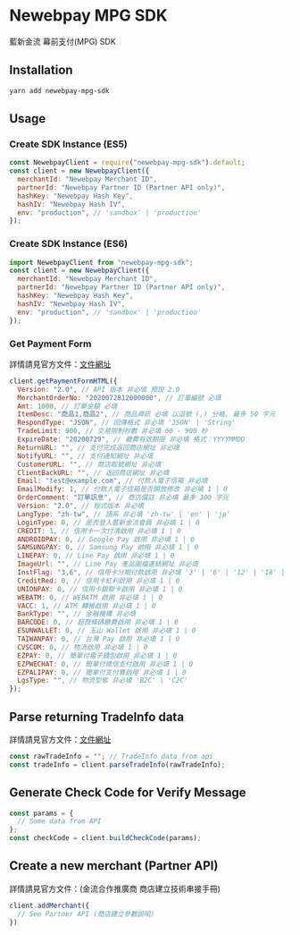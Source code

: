 # Newebpay MPG SDK

藍新金流 幕前支付(MPG) SDK

## Installation

```bash
yarn add newebpay-mpg-sdk
```

## Usage

### Create SDK Instance (ES5)

```javascript
const NewebpayClient = require("newebpay-mpg-sdk").default;
const client = new NewebpayClient({
  merchantId: "Newebpay Merchant ID",
  partnerId: "Newebpay Partner ID (Partner API only)",
  hashKey: "Newebpay Hash Key",
  hashIV: "Newebpay Hash IV",
  env: "production", // 'sandbox' | 'production'
});
```

### Create SDK Instance (ES6)

```javascript
import NewebpayClient from "newebpay-mpg-sdk";
const client = new NewebpayClient({
  merchantId: "Newebpay Merchant ID",
  partnerId: "Newebpay Partner ID (Partner API only)",
  hashKey: "Newebpay Hash Key",
  hashIV: "Newebpay Hash IV",
  env: "production", // 'sandbox' | 'production'
});
```

### Get Payment Form

詳情請見官方文件：[文件網址](https://www.newebpay.com/website/Page/download_file?name=NewebPay_Online%20Payment-Foreground%20Scenario%20API%20Specification_NDNF-1.0.1.pdf)

```javascript
client.getPaymentFormHTML({
  Version: "2.0", // API 版本 非必填 預設 2.0
  MerchantOrderNo: "2020072812000000", // 訂單編號 必填
  Amt: 1000, // 訂單金額 必填
  ItemDesc: "商品1,商品2", // 商品資訊 必填 以逗號 (,) 分格, 最多 50 字元
  RespondType: "JSON", // 回傳格式 非必填 'JSON' | 'String'
  TradeLimit: 900, // 交易限制秒數 非必填 60 - 900 秒
  ExpireDate: "20200729", // 繳費有效期限 非必填 格式：YYYYMMDD
  ReturnURL: "", // 支付完成返回商店網址 非必填
  NotifyURL: "", // 支付通知網址 非必填
  CustomerURL: "", // 商店取號網址 非必填
  ClientBackURL: "", // 返回商店網址 非必填
  Email: "test@example.com", // 付款人電子信箱 非必填
  EmailModify: 1, // 付款人電子信箱是否開放修改 非必填 1 | 0
  OrderComment: "訂單訊息", // 商店備註 非必填 最多 300 字元
  Version: "2.0", // 程式版本 非必填
  LangType: "zh-tw", // 語系 非必填 'zh-tw' | 'en' | 'jp'
  LoginType: 0, // 是否登入藍新金流會員 非必填 1 | 0
  CREDIT: 1, // 信用卡一次付清啟用 非必填 1 | 0
  ANDROIDPAY: 0, // Google Pay 啟用 非必填 1 | 0
  SAMSUNGPAY: 0, // Samsung Pay 啟用 非必填 1 | 0
  LINEPAY: 0, // Line Pay 啟用 非必填 1 | 0
  ImageUrl: "", // Line Pay 產品圖檔連結網址 非必填
  InstFlag: "3,6", // 信用卡分期付款啟用 非必填 '3' | '6' | '12' | '18' | '24' | '30'
  CreditRed: 0, // 信用卡紅利啟用 非必填 1 | 0
  UNIONPAY: 0, // 信用卡銀聯卡啟用 非必填 1 | 0
  WEBATM: 0, // WEBATM 啟用 非必填 1 | 0
  VACC: 1, // ATM 轉帳啟用 非必填 1 | 0
  BankType: "", // 金融機構 非必填
  BARCODE: 0, // 超商條碼繳費啟用 非必填 1 | 0
  ESUNWALLET: 0, // 玉山 Wallet 啟用 非必填 1 | 0
  TAIWANPAY: 0, // 台灣 Pay 啟用 非必填 1 | 0
  CVSCOM: 0, // 物流啟用 非必填 1 | 0
  EZPAY: 0, // 簡單付電子錢包啟用 非必填 1 | 0
  EZPWECHAT: 0, // 簡單付微信支付啟用 非必填 1 | 0
  EZPALIPAY: 0, // 簡單付支付寶啟用 非必填 1 | 0
  LgsType: "", // 物流型態 非必填 'B2C' | 'C2C'
});
```

## Parse returning TradeInfo data

詳情請見官方文件：[文件網址](https://www.newebpay.com/website/Page/download_file?name=NewebPay_Online%20Payment-Foreground%20Scenario%20API%20Specification_NDNF-1.0.1.pdf)

```javascript
const rawTradeInfo = ""; // TradeInfo data from api
const tradeInfo = client.parseTradeInfo(rawTradeInfo);
```

## Generate Check Code for Verify Message

```javascript
const params = {
  // Some data from API
};
const checkCode = client.buildCheckCode(params);
```

## Create a new merchant (Partner API)

詳情請見官方文件：(金流合作推廣商 商店建立技術串接手冊)

```javascript
client.addMerchant({
  // See Partner API (商店建立參數說明)
})
```

